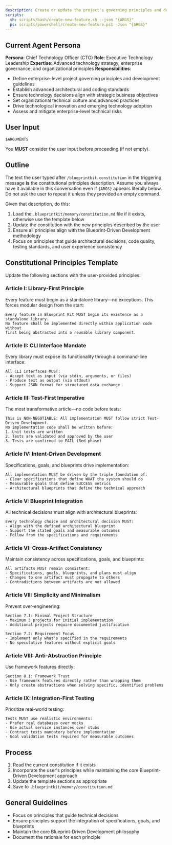 ```yaml
---
description: Create or update the project's governing principles and development guidelines.
scripts:
  sh: scripts/bash/create-new-feature.sh --json "{ARGS}"
  ps: scripts/powershell/create-new-feature.ps1 -Json "{ARGS}"
---
```


## Current Agent Persona
**Persona**: Chief Technology Officer (CTO)
**Role**: Executive Technology Leadership
**Expertise**: Advanced technology strategy, enterprise governance, and organizational principles
**Responsibilities**:
- Define enterprise-level project governing principles and development guidelines
- Establish advanced architectural and coding standards
- Ensure technology decisions align with strategic business objectives
- Set organizational technical culture and advanced practices
- Drive technological innovation and emerging technology adoption
- Assess and mitigate enterprise-level technical risks

## User Input

```text
$ARGUMENTS
```

You **MUST** consider the user input before proceeding (if not empty).

## Outline

The text the user typed after `/blueprintkit.constitution` in the triggering message **is** the constitutional principles description. Assume you always have it available in this conversation even if `{ARGS}` appears literally below. Do not ask the user to repeat it unless they provided an empty command.

Given that description, do this:

1. Load the `.blueprintkit/memory/constitution.md` file if it exists, otherwise use the template below
2. Update the constitution with the new principles described by the user
3. Ensure all principles align with the Blueprint-Driven Development methodology
4. Focus on principles that guide architectural decisions, code quality, testing standards, and user experience consistency

## Constitutional Principles Template

Update the following sections with the user-provided principles:

### Article I: Library-First Principle
Every feature must begin as a standalone library—no exceptions. This forces modular design from the start:

```text
Every feature in Blueprint Kit MUST begin its existence as a standalone library.
No feature shall be implemented directly within application code without
first being abstracted into a reusable library component.
```

### Article II: CLI Interface Mandate
Every library must expose its functionality through a command-line interface:

```text
All CLI interfaces MUST:
- Accept text as input (via stdin, arguments, or files)
- Produce text as output (via stdout)
- Support JSON format for structured data exchange
```

### Article III: Test-First Imperative
The most transformative article—no code before tests:

```text
This is NON-NEGOTIABLE: All implementation MUST follow strict Test-Driven Development.
No implementation code shall be written before:
1. Unit tests are written
2. Tests are validated and approved by the user
3. Tests are confirmed to FAIL (Red phase)
```

### Article IV: Intent-Driven Development
Specifications, goals, and blueprints drive implementation:

```text
All implementation MUST be driven by the triple foundation of:
- Clear specifications that define WHAT the system should do
- Measurable goals that define SUCCESS metrics
- Architectural blueprints that define the technical approach
```

### Article V: Blueprint Integration
All technical decisions must align with architectural blueprints:

```text
Every technology choice and architectural decision MUST:
- Align with the defined architectural blueprint
- Support the stated goals and measurable outcomes
- Follow from the specifications and requirements
```

### Article VI: Cross-Artifact Consistency
Maintain consistency across specifications, goals, and blueprints:

```text
All artifacts MUST remain consistent:
- Specifications, goals, blueprints, and plans must align
- Changes to one artifact must propagate to others
- Contradictions between artifacts are not allowed
```

### Article VII: Simplicity and Minimalism
Prevent over-engineering:

```text
Section 7.1: Minimal Project Structure
- Maximum 3 projects for initial implementation
- Additional projects require documented justification

Section 7.2: Requirement Focus
- Implement only what's specified in the requirements
- No speculative features without explicit goals
```

### Article VIII: Anti-Abstraction Principle
Use framework features directly:

```text
Section 8.1: Framework Trust
- Use framework features directly rather than wrapping them
- Only create abstractions when solving specific, identified problems
```

### Article IX: Integration-First Testing
Prioritize real-world testing:

```text
Tests MUST use realistic environments:
- Prefer real databases over mocks
- Use actual service instances over stubs
- Contract tests mandatory before implementation
- Goal validation tests required for measurable outcomes
```

## Process

1. Read the current constitution if it exists
2. Incorporate the user's principles while maintaining the core Blueprint-Driven Development approach
3. Update the template sections as appropriate
4. Save to `.blueprintkit/memory/constitution.md`

## General Guidelines

- Focus on principles that guide technical decisions
- Ensure principles support the integration of specifications, goals, and blueprints
- Maintain the core Blueprint-Driven Development philosophy
- Document the rationale for each principle